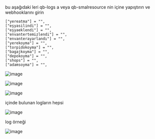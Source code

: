 
bu aşağıdaki leri qb-logs a veya qb-smalresource nin içine yapıştırın ve webhooklarını girin

    ["yereatma"] = "",
    ["eşyasilindi"] = "",
    ["eşyaeklendi"] = "",
    ["envantertemizlendi"] = "",
    ["envanterayarlandı"] = "",
    ["yerekoyma"] = "",
    ["torpidokoyma"] = "",
    ["bagajkoyma"] = "",
    ["depokoyma"] = "",
    ["shops"] = "",
    ["adamsoyma"] = "",



![image](https://github.com/Uygyguyu/qb-inventory/assets/136438415/d7b4c6e3-aeac-4bb5-adb5-f2ab21beadbf)

![image](https://github.com/Uygyguyu/qb-inventory/assets/136438415/90e7f0b3-d71f-4adb-9dea-14edafa0796f)

![image](https://github.com/Uygyguyu/qb-inventory/assets/136438415/36baf370-117a-401e-80e4-d93c0c84ff49)

 içinde bulunan logların hepsi


![image](https://github.com/Uygyguyu/qb-inventory/assets/136438415/e56e1eb3-b03f-4937-9039-c53b498971bc)

log örneği


![image](https://github.com/Uygyguyu/qb-inventory/assets/136438415/8d5d9b38-e3c1-4de6-aede-2a441bb050a1)
